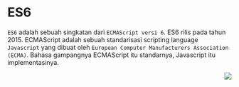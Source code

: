 # ES6 

`ES6` adalah sebuah singkatan dari `ECMAScript versi 6`. ES6 rilis pada tahun 2015. ECMAScript adalah sebuah standarisasi scripting language `Javascript` yang dibuat oleh `European Computer Manufacturers Association (ECMA)`. Bahasa gampangnya ECMAScript itu standarnya, Javascript itu implementasinya.

[<img align="right" src="https://api.bellshade.org/badge/navigation?badgeType=next&text=Variable" />](../002_variable)